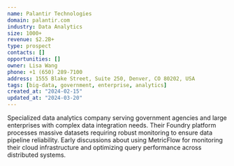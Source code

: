 ```yaml
---
name: Palantir Technologies
domain: palantir.com
industry: Data Analytics
size: 1000+
revenue: $2.2B+
type: prospect
contacts: []
opportunities: []
owner: Lisa Wang
phone: +1 (650) 289-7100
address: 1555 Blake Street, Suite 250, Denver, CO 80202, USA
tags: [big-data, government, enterprise, analytics]
created_at: "2024-02-15"
updated_at: "2024-03-20"
---
```


Specialized data analytics company serving government agencies and large enterprises with complex data integration needs. Their Foundry platform processes massive datasets requiring robust monitoring to ensure data pipeline reliability. Early discussions about using MetricFlow for monitoring their cloud infrastructure and optimizing query performance across distributed systems.